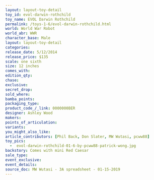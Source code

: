 ```yaml
---
layout: layout-toy-detail 
toy_id: evol-darwin-rothchild
toy_name: EVOL Darwin Rothchild
permalink: /toys-1-6/evol-darwin-rothchild.html
world: World War Robot
world_abr: WWR
character_base: Male
layout: layout-toy-detail
categories: 
release_date: 5/12/2014
release_price: $135 
scale: one sixth
size: 12 inches
comes_with: 
edition_qty: 
chase: 
exclusive: 
secret_drop: 
sold_where: 
bamba_points: 
packaging_type: 
product_code_/_link: 0000000BER
designer: Ashley Wood
makers: 
points_of_articulation: 
variants: 
you_might_also_like: 
article_contributors: [Phil Back, Don Slater, MW Wutasi, pcww88]
toy_pics: 
  -  evol-darwin-rothchild-01-6-by-pcww88-patrick-wong.jpg
backstory: Comes with mini Red Caesar
sale_type: 
event_exclusive: 
event_details: 
source_doc: MW Wutasi - 3A spreadsheet - 01-15-2019
---
```

